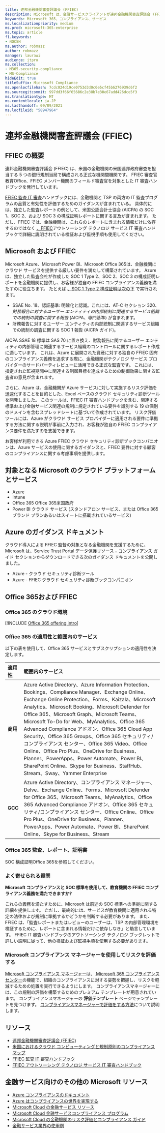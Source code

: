 ```yaml
---
title: 連邦金融機関審査評議会 (FFIEC)
description: Microsoft は、金融サービスクライアントが連邦金融機関審査評議会 (FFIEC) の監査要件に準拠するのに役立ちます。
keywords: Microsoft 365、コンプライアンス、サービス
ms.localizationpriority: medium
ms.prod: microsoft-365-enterprise
ms.topic: article
f1.keywords:
- NOCSH
ms.author: robmazz
author: robmazz
manager: laurawi
audience: itpro
ms.collection:
- M365-security-compliance
- MS-Compliance
hideEdit: true
titleSuffix: Microsoft Compliance
ms.openlocfilehash: 7cdc024d19ce0753d3d0c0e5cf45b6276939d6f2
ms.sourcegitcommit: 997dd3f66f65686c2e38b7e30e67add426dce5f3
ms.translationtype: MT
ms.contentlocale: ja-JP
ms.lasthandoff: 09/09/2021
ms.locfileid: "58947964"
---
```

# <a name="federal-financial-institutions-examination-council-ffiec"></a>連邦金融機関審査評議会 (FFIEC)

## <a name="ffiec-overview"></a>FFIEC の概要

連邦金融機関審査評議会 (FFIEC) は、米国の金融機関の米国連邦政府審査を担当する 5 つの銀行規制当局で構成される正式な機関間機関です。 FFIEC 審査官教育Office、FFIEC メンバー機関のフィールド審査官を対象とした IT 審査ハンドブックを発行しています。

[FFIEC 監査 IT 審査](https://ithandbook.ffiec.gov/it-booklets/audit.aspx)ハンドブックには、金融機関と TSP の両方の IT 監査プログラムの品質と有効性を評価するためのガイダンスが含まれている。 具体的には、独立した監査レポートの例として、米国公認会計士協会 (AICPA) の SOC 1、SOC 2、および SOC 3 の構成証明レポートに関する言及が含まれます。 ただし、FFIEC では、金融機関は、これらのレポートに含まれる情報だけに依存するのではなく [、FFIEC](https://ithandbook.ffiec.gov/it-booklets/outsourcing-technology-services.aspx)アウトソーシング テクノロジ サービス IT 審査ハンドブックで詳細に説明されている検証および監視手順も使用してください。

## <a name="microsoft-and-ffiec"></a>Microsoft および FFIEC

Microsoft Azure、Microsoft Power BI、Microsoft Office 365は、金融機関にクラウド サービスを提供する厳しい要件を満たして構築されています。 Azure は、独立した監査会社が作成した SOC 1 Type 2、SOC 2、SOC 3 の構成証明レポートを金融機関に提供し、お客様が独自の FFIEC コンプライアンス義務を満たすのに役立ちます。 たとえば [、SOC 1 Type 2 構成証明は次の下](./offering-soc-1.md) で実行されます。

- SSAE No. 18、認証基準: 明確化と認識。これには、AT-C セクション 320、*財務報告に対するユーザー エンティティの内部統制に関連するサービス組織での統制の調査に関する報告* (AICPA、専門基準) が含まれます。
- 財務報告に対するユーザー エンティティの内部統制に関連するサービス組織での統制の調査に関する SOC 1 報告 (AICPA ガイド)。

AICPA SSAE 18 標準は SAS 70 に置き換え、財務報告に関するユーザー エンティティの内部管理に関連するサービス組織のコントロールに関するレポート作成に適しています。 これは、Azure に展開された資産に対する独自の FFIEC 固有のコンプライアンス義務を追求する際に、金融機関がテクノロジ サービス プロバイダーのサードパーティレビューに活用できる正式な監査です。 これには、指定された監視期間中に関連する制御目標を達成するための制御効果に関する監査者の意見が含まれます。

さらに、Azure は、金融機関が Azure サービスに対して実施するリスク評価を迅速化することを目的とした、Excel ベースのクラウド セキュリティ診断ツールを開発しました。 このツールは、FFIEC IT 審査ハンドブックを含む、関連する標準および金融サービス関連の規制に規定されている要件を識別する 19 の個別のドメインを含むスプレッドシートに基づいて作成されています。  リスク評価ツールには、Azure がクラウド サービス プロバイダーに適用される要件に準拠する方法に関する説明が事前に入力され、お客様が独自の FFIEC コンプライアンス要件を満たすのを支援できます。

お客様が利用できる Azure FFIEC クラウド セキュリティ診断ブックコンパニオンは、Azure サービスの使用に関するガイダンスと、FFIEC 要件に対する顧客のコンプライアンスに関する考慮事項を提供します。

## <a name="microsoft-in-scope-cloud-platforms--services"></a>対象となる Microsoft のクラウド プラットフォームとサービス

- Azure
- Intune
- Office 365 Office 365米国政府
- Power BI クラウド サービス (スタンドアロン サービス、または Office 365 ブランド プランあるいはスイートに搭載されているサービス)

## <a name="azure-guidance-documents"></a>Azure のガイダンス ドキュメント

クラウド導入による FFIEC 監督の対象となる金融機関を支援するために、Microsoft は、Service Trust Portal データ保護リソース [-](https://servicetrust.microsoft.com/ViewPage/TrustDocumentsV3) コンプライアンス ガイド セクションからダウンロードできる次のガイダンス ドキュメントを公開しました。

- Azure - クラウド セキュリティ診断ツール
- Azure - FFIEC クラウド セキュリティ診断ブックコンパニオン

## <a name="office-365-and-ffiec"></a>Office 365および FFIEC

### <a name="office-365-cloud-environments"></a>Office 365 のクラウド環境

[!INCLUDE [Office 365 offering intro](../includes/o365-offering-introduction.md)]

### <a name="office-365-applicability-and-in-scope-services"></a>Office 365 の適用性と範囲内のサービス

以下の表を使用して、Office 365 サービスとサブスクリプションの適用性を決定します。

| **適用性** | **範囲内のサービス** |
|:------------------|:----------------------|
| **商用** | Azure Active Directory、Azure Information Protection、Bookings、Compliance Manager、Exchange Online、Exchange Online Protection、Forms、Kaizala、Microsoft Analytics、Microsoft Booking、Microsoft Defender for Office 365、Microsoft Graph、Microsoft Teams、Microsoft To-Do for Web、MyAnalytics、Office 365 Advanced Compliance アドオン、Office 365 Cloud App Security、Office 365 Groups、Office 365 セキュリティ/コンプライアンス センター、Office 365 Video、Office Online、Office Pro Plus、OneDrive for Business、Planner、PowerApps、Power Automate、Power BI、SharePoint Online、Skype for Business、StaffHub、Stream、Sway、Yammer Enterprise |
| **GCC** | Azure Active Directory、コンプライアンス マネージャー、Delve、Exchange Online、Forms、Microsoft Defender for Office 365、Microsoft Teams、MyAnalytics、Office 365 Advanced Compliance アドオン、Office 365 セキュリティ/コンプライアンス センター、Office Online、Office Pro Plus、OneDrive for Business、Planner、PowerApps、Power Automate、Power BI、SharePoint Online、Skype for Business、Stream |

### <a name="office-365-audits-reports-and-certificates"></a>Office 365 監査、レポート、証明書

SOC 構成証明Office 365を参照してください。

### <a name="frequently-asked-questions"></a>よく寄せられる質問

**Microsoft コンプライアンスと SOC 標準を使用して、教育機関の FFIEC コンプライアンス義務を満たできますか?**

これらの義務を満たすために、Microsoft は前述の SOC 標準への準拠に関する詳細を提供します。 ただし、最終的には、サービスが教育機関に適用される特定の法律および規制に準拠するかどうかを判断する必要があります。 また、FFIEC は、「監査レポートまたはレビューのユーザーは、TSP の内部管理環境を検証するために、レポートに含まれる情報だけに依存しなき」と助言しています。 FFIEC IT 審査ハンドブックのアウトソーシング テクノロジ ブック[](https://ithandbook.ffiec.gov/it-booklets/outsourcing-technology-services.aspx)レットで詳しい説明に従って、他の検証および監視手順を使用する必要があります。

### <a name="use-microsoft-compliance-manager-to-assess-your-risk"></a>Microsoft コンプライアンス マネージャーを使用してリスクを評価する

[Microsoft コンプライアンス マネージャー](/microsoft-365/compliance/compliance-manager)は、[ Microsoft 365 コンプライアンス センター](/microsoft-365/compliance/microsoft-365-compliance-center)の機能で、組織のコンプライアンスに対する姿勢を把握し、リスクを軽減するための処置を実行できるようにします。 コンプライアンスマネージャーには、この規制の評価を構築するためのプレミアム テンプレートが用意されています。 コンプライアンスマネージャーの **評価テンプレート** ページでテンプレートを見つけます。 [コンプライアンスマネージャーで評価をする方法](/microsoft-365/compliance/compliance-manager-assessments)について説明します。

## <a name="resources"></a>リソース

- [連邦金融機関審査評議会 (FFIEC)](https://www.ffiec.gov/)
- [米国におけるクラウド コンピューティングと規制原則のコンプライアンス マップ](https://servicetrust.microsoft.com/ViewPage/TrustDocuments?command=Download&downloadType=Document&downloadId=5b483567-00b0-4d86-96ae-ee887dadb61c&docTab=6d000410-c9e9-11e7-9a91-892aae8839ad_Compliance_Guides)
- [FFIEC 監査 IT 審査ハンドブック](https://ithandbook.ffiec.gov/it-booklets/audit.aspx)
- [FFIEC アウトソーシング テクノロジ サービス IT 審査ハンドブック](https://ithandbook.ffiec.gov/it-booklets/outsourcing-technology-services.aspx)

## <a name="other-microsoft-resources-for-financial-services"></a>金融サービス向けのその他の Microsoft リソース

- [Azure コンプライアンスのドキュメント](/azure/compliance/)
- [Azure はコンプライアンスの世界を実現する](https://azure.microsoft.com/resources/azure-enables-a-world-of-compliance/)
- [Microsoft Cloud の金融サービス リソース](https://servicetrust.microsoft.com/viewpage/financialservicesoverview)
- [Microsoft Cloud 金融サービスコンプライアンス プログラム](https://aka.ms/FSCP-Print)
- [Microsoft Cloud の金融機関のリスク評価とコンプライアンス ガイド](https://azure.microsoft.com/resources/risk-assessment-and-compliance-guide-for-financial-institutions-in-the-microsoft-cloud-/)
- [金融サービス業界の使用例](/azure/industry/financial/)
